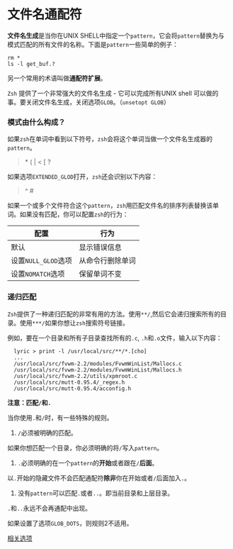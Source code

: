 # 文件名通配符

**文件名生成**是当你在UNIX SHELL中指定一个`pattern`，它会将`pattern`替换为与模式匹配的所有文件的名称。下面是`pattern`一些简单的例子：

```shell
rm *
ls -l get_buf.?
```

另一个常用的术语叫做**通配符扩展**。

`Zsh` 提供了一个非常强大的文件名生成 - 它可以完成所有UNIX shell 可以做的事。要关闭文件名生成，关闭选项`GLOB`。（`unsetopt GLOB`）

### 模式由什么构成？

如果`zsh`在单词中看到以下符号，`zsh`会将这个单词当做一个文件名生成器的`pattern`。

> \* ( | < [ ? 

如果选项`EXTENDED_GLOD`打开，`zsh`还会识别以下内容：

> ^ # 

如果一个或多个文件符合这个`pattern`，`zsh`用匹配文件名的排序列表替换该单词。如果没有匹配，你可以配置`zsh`的行为：

| 配置                | 行为             |
| ------------------- | ---------------- |
| 默认                | 显示错误信息     |
| 设置`NULL_GLOD`选项 | 从命令行删除单词 |
| 设置`NOMATCH`选项   | 保留单词不变     |

### 递归匹配

`Zsh`提供了一种递归匹配的非常有用的方法。使用`**/`,然后它会递归搜索所有的目录。使用`***/`如果你想让`zsh`搜索符号链接。

例如，要在一个目录和所有子目录查找所有的`.c`, `.h`和`.o`文件，输入以下内容：

```shell
  lyric > print -l /usr/local/src/**/*.[cho]
  ...
  /usr/local/src/fvwm-2.2/modules/FvwmWinList/Mallocs.c
  /usr/local/src/fvwm-2.2/modules/FvwmWinList/Mallocs.h
  /usr/local/src/fvwm-2.2/utils/xpmroot.c
  /usr/local/src/mutt-0.95.4/_regex.h
  /usr/local/src/mutt-0.95.4/acconfig.h
```

**注意：匹配`/`和`.`**

当你使用`.`和`/`时，有一些特殊的规则。

1. `/`必须被明确的匹配。

如果你想匹配一个目录，你必须明确的将`/`写入`pattern`。

1. `.`必须明确的在一个`pattern`的**开始**或者跟在`/`**后面**。

以`.`开始的隐藏文件不会匹配通配符**除非**你在开始或者`/`后面加入`.`。

1. 没有`pattern`可以匹配`.`或者`..`。即当前目录和上层目录。

`.`和`..`永远不会再通配中出现。

如果设置了选项`GLOB_DOTS`，则规则2不适用。

[相关选项](https://www-s.acm.illinois.edu/workshops/zsh/related/file_gen.html)